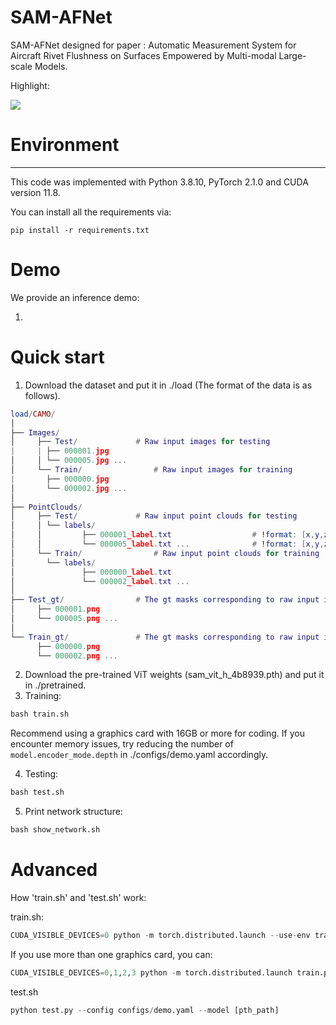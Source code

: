 # SAM-AFNet

SAM-AFNet designed for paper : Automatic Measurement System for Aircraft Rivet Flushness on Surfaces Empowered by Multi-modal Large-scale Models.



Highlight:

![](https://cdn.nlark.com/yuque/0/2025/png/29220199/1754471453986-f5a8cc7f-7d65-4db4-9ae2-dbd92e1b929b.png)

# Environment
---

This code was implemented with Python 3.8.10, PyTorch 2.1.0 and CUDA version 11.8.

You can install all the requirements via:

`pip install -r requirements.txt`

# Demo

We provide an inference demo:

1. 



# Quick start

1. Download the dataset and put it in ./load (The format of the data is as follows).

```lua
load/CAMO/
│
├── Images/
│     ├── Test/				# Raw input images for testing
|     |	├── 000001.jpg
│     │	└── 000005.jpg ...
│     └── Train/				# Raw input images for training
|     	├── 000000.jpg
│     	└── 000002.jpg ...
│ 
├── PointClouds/														
│     ├── Test/				# Raw input point clouds for testing
│     │	└── labels/
│     │     	├── 000001_label.txt                  # !format: [x,y,z,scalars,curvature,surface_variation]
│     │     	└── 000005_label.txt ...              # !format: [x,y,z,scalars,curvature,surface_variation]
│     └── Train/				# Raw input point clouds for training
│     	└── labels/
│           	├── 000000_label.txt
│           	└── 000002_label.txt ...
│
├── Test_gt/				# The gt masks corresponding to raw input images used for testing
│     ├── 000001.png
│     └── 000005.png ...
│
└── Train_gt/				# The gt masks corresponding to raw input images used for training
      ├── 000000.png
      └── 000002.png ...
```

2. Download the pre-trained ViT weights (sam_vit_h_4b8939.pth) and put it in ./pretrained.
3. Training:

```python
bash train.sh
```

Recommend using a graphics card with 16GB or more for coding. If you encounter memory issues, try reducing the number of `model.encoder_mode.depth` in ./configs/demo.yaml accordingly.

4. Testing:

```python
bash test.sh
```

5. Print network structure:

```python
bash show_network.sh
```

# Advanced 
How 'train.sh' and 'test.sh' work:

train.sh:

```python
CUDA_VISIBLE_DEVICES=0 python -m torch.distributed.launch --use-env train.py  --config configs/demo.yaml --name [your_name]
```

If you use more than one graphics card, you can:

```python
CUDA_VISIBLE_DEVICES=0,1,2,3 python -m torch.distributed.launch train.py --nnodes 1 --nproc_per_node 4 --config [CONFIG_PATH]
```

test.sh

```python
python test.py --config configs/demo.yaml --model [pth_path]
```

